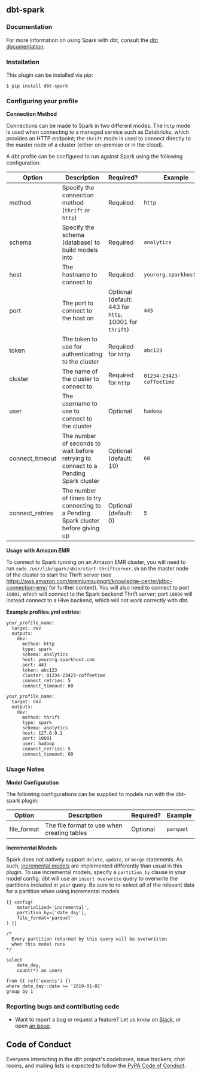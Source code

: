 ## dbt-spark

### Documentation
For more information on using Spark with dbt, consult the [dbt documentation](https://docs.getdbt.com/docs/profile-spark).

### Installation
This plugin can be installed via pip:
```
$ pip install dbt-spark
```

### Configuring your profile

**Connection Method**

Connections can be made to Spark in two different modes. The `http` mode is used when connecting to a managed service such as Databricks, which provides an HTTP endpoint; the `thrift` mode is used to connect directly to the master node of a cluster (either on-premise or in the cloud).

A dbt profile can be configured to run against Spark using the following configuration:

| Option  | Description                                        | Required?               | Example                  |
|---------|----------------------------------------------------|-------------------------|--------------------------|
| method    | Specify the connection method (`thrift` or `http`)   | Required   | `http`   |
| schema  | Specify the schema (database) to build models into | Required                | `analytics`              |
| host    | The hostname to connect to                         | Required                | `yourorg.sparkhost.com`  |
| port    | The port to connect to the host on                 | Optional (default: 443 for `http`, 10001 for `thrift`) | `443`                    |
| token   | The token to use for authenticating to the cluster | Required for `http`                | `abc123`                 |
| cluster | The name of the cluster to connect to              | Required for `http`               | `01234-23423-coffeetime` |
| user    | The username to use to connect to the cluster  | Optional  | `hadoop`  |
| connect_timeout | The number of seconds to wait before retrying to connect to a Pending Spark cluster | Optional (default: 10) | `60` |
| connect_retries | The number of times to try connecting to a Pending Spark cluster before giving up   | Optional (default: 0)  | `5` |

**Usage with Amazon EMR**

To connect to Spark running on an Amazon EMR cluster, you will need to run `sudo /usr/lib/spark/sbin/start-thriftserver.sh` on the master node of the cluster to start the Thrift server (see https://aws.amazon.com/premiumsupport/knowledge-center/jdbc-connection-emr/ for further context). You will also need to connect to port `10001`, which will connect to the Spark backend Thrift server; port `10000` will instead connect to a Hive backend, which will not work correctly with dbt.


**Example profiles.yml entries:**
```
your_profile_name:
  target: dev
  outputs:
    dev:
      method: http
      type: spark
      schema: analytics
      host: yourorg.sparkhost.com
      port: 443
      token: abc123
      cluster: 01234-23423-coffeetime
      connect_retries: 5
      connect_timeout: 60
```

```
your_profile_name:
  target: dev
  outputs:
    dev:
      method: thrift
      type: spark
      schema: analytics
      host: 127.0.0.1
      port: 10001
      user: hadoop
      connect_retries: 5
      connect_timeout: 60
```



### Usage Notes

**Model Configuration**

The following configurations can be supplied to models run with the dbt-spark plugin:


| Option  | Description                                        | Required?               | Example                  |
|---------|----------------------------------------------------|-------------------------|--------------------------|
| file_format  | The file format to use when creating tables | Optional                | `parquet`              |



**Incremental Models**

Spark does not natively support `delete`, `update`, or `merge` statements. As such, [incremental models](https://docs.getdbt.com/docs/configuring-incremental-models)
are implemented differently than usual in this plugin. To use incremental models, specify a `partition_by` clause in your model config.
dbt will use an `insert overwrite` query to overwrite the partitions included in your query. Be sure to re-select _all_ of the relevant
data for a partition when using incremental models.

```
{{ config(
    materialized='incremental',
    partition_by=['date_day'],
    file_format='parquet'
) }}

/*
  Every partition returned by this query will be overwritten
  when this model runs
*/

select
    date_day,
    count(*) as users

from {{ ref('events') }}
where date_day::date >= '2019-01-01'
group by 1
```

### Reporting bugs and contributing code

-   Want to report a bug or request a feature? Let us know on [Slack](http://slack.getdbt.com/), or open [an issue](https://github.com/fishtown-analytics/dbt-spark/issues/new).

## Code of Conduct

Everyone interacting in the dbt project's codebases, issue trackers, chat rooms, and mailing lists is expected to follow the [PyPA Code of Conduct](https://www.pypa.io/en/latest/code-of-conduct/).
